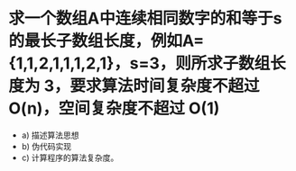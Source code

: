 # 求一个数组A中连续相同数字的和等于s的最长子数组长度，例如A={1,1,2,1,1,1,2,1}，s=3，则所求子数组长度为 3，要求算法时间复杂度不超过 O(n)，空间复杂度不超过 O(1)
+ a) 描述算法思想
+ b) 伪代码实现
+ c) 计算程序的算法复杂度。

